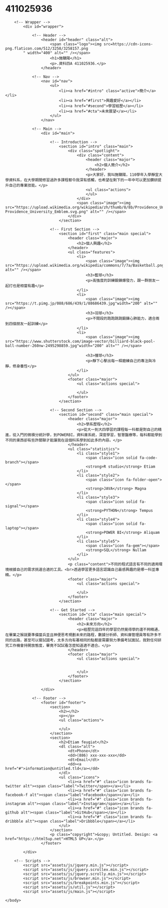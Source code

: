 # 411025936
<!DOCTYPE HTML>
<!--
	Stellar by HTML5 UP
	html5up.net | @ajlkn
	Free for personal and commercial use under the CCA 3.0 license (html5up.net/license)
-->
<html>
	<head>
		<title>Stellar by HTML5 UP</title>
		<meta charset="utf-8" />
		<meta name="viewport" content="width=device-width, initial-scale=1, user-scalable=no" />
		<link rel="stylesheet" href="assets/css/main.css" />
		<noscript><link rel="stylesheet" href="assets/css/noscript.css" /></noscript>
	</head>
	<body class="is-preload">

		<!-- Wrapper -->
			<div id="wrapper">

				<!-- Header -->
					<header id="header" class="alt">
						<span class="logo"><img src=https://cdn-icons-png.flaticon.com/512/3258/3258157.png
            " width="400" alt="" /></span>
						<h1>施驕陽</h1>
						<p>.資科四A 411025936.</p>
					</header>

				<!-- Nav -->
					<nav id="nav">
						<ul>
							<li><a href="#intro" class="active">簡介</a></li>
							<li><a href="#first">興趣愛好</a></li>
							<li><a href="#second">學習經歷</a></li>
							<li><a href="#cta">未來展望</a></li>
						</ul>
					</nav>

				<!-- Main -->
					<div id="main">

						<!-- Introduction -->
							<section id="intro" class="main">
								<div class="spotlight">
									<div class="content">
										<header class="major">
											<h2>個人簡介</h2>
										</header>
										<p>大家好，我叫施驕陽，110學年入學靜宜大學資科系，在大學期間修習過許多課程都令我深有感觸，也希望在剩下的一年中可以更加鑽研提升自己的專業技能。</p>
										<ul class="actions">
										</ul>
									</div>
									<span class="image"><img src="https://upload.wikimedia.org/wikipedia/zh/thumb/8/8b/Providence_University_Emblem.svg/1200px-Providence_University_Emblem.svg.png" alt="" /></span>
								</div>
							</section>

						<!-- First Section -->
							<section id="first" class="main special">
								<header class="major">
									<h2>個人興趣</h2>
								</header>
								<ul class="features">
									<li>
										<span class="image"><img src="https://upload.wikimedia.org/wikipedia/commons/7/7a/Basketball.png"width="200" alt="" /></span>
										<h3>籃球</h3>
										<p>高強度的訓練鍛鍊爆發力，跟一群朋友一起打也是相當有趣</p>
									</li>
									<li>
										<span class="image"><img src="https://t.pimg.jp/088/686/439/1/88686439.jpg"width="200" alt="" /></span>
										<h3>羽球</h3>
										<p>不間段的跑跑跳跳鍛鍊心肺能力，適合兩到四個朋友一起訓練</p>
									</li>
									<li>
										<span class="image"><img src="https://www.shutterstock.com/image-vector/billiard-black-pool-ball-number-260nw-2495298859.jpg"width="200" alt="" /></span>

										<h3>撞球</h3>
										<p>靜下心擊出每一桿磨練自己的專注與冷靜，修身養性</p>
									</li>
								</ul>
								<footer class="major">
									<ul class="actions special">
										
									</ul>
								</footer>
							</section>

						<!-- Second Section -->
							<section id="second" class="main special">
								<header class="major">
									<h2>學系歷程</h2>
									<p>從大一到大四學習的課程每一科都是對自己的精進，從入門的微積分統計學，到POWERBI，資料庫系統，深度學習，智慧醫療等，每科都能學到不同的東西卻有些許關聯才能讓我在這個科系學到如此多的內容。</p>
								</header>
								<ul class="statistics">
									<li class="style1">
										<span class="icon solid fa-code-branch"></span>
										<strong>R studio</strong> Etiam
									</li>
									<li class="style2">
										<span class="icon fa-folder-open"></span>
										<strong>JAVA</strong> Magna
									</li>
									<li class="style3">
										<span class="icon solid fa-signal"></span>
										<strong>PYTHON</strong> Tempus
									</li>
									<li class="style4">
										<span class="icon solid fa-laptop"></span>
										<strong>POWER BI</strong> Aliquam
									</li>
									<li class="style5">
										<span class="icon fa-gem"></span>
										<strong>SQL</strong> Nullam
									</li>
								</ul>
								<p class="content">不同的程式語言有不同的適用環境根據自己的需求挑選合適的工具。<br>透過學習更多語言認識自己最感興趣的是哪一科並專精。</p>
								<footer class="major">
									<ul class="actions special">
										
									</ul>
								</footer>
							</section>

						<!-- Get Started -->
							<section id="cta" class="main special">
								<header class="major">
									<h2>未來方向</h2>
									<p>經歷完這四年的學習仍然覺得學的還不夠精通，在畢業之猴就要準備當兵並且神便思考規劃未來的路程，數據分析師、資料庫管理員等有許多不同的出路，甚至可以嘗試國考，太多方向有著相同的點都是需要努力準備考試面試，我對任何研究工作機會持開放態度，畢竟不試試看怎麼知道適不適合。</p>
								</header>
								<footer class="major">
									<ul class="actions special">
										
										
									</ul>
								</footer>
							</section>

					</div>

				<!-- Footer -->
					<footer id="footer">
						<section>
							<h2></h2>
							<p></p>
							<ul class="actions">
								
							</ul>
						</section>
						<section>
							<h2>Etiam feugiat</h2>
							<dl class="alt">
								<dt>Phone</dt>
								<dd>(886) xxx-xxx-xxx</dd>
								<dt>Email</dt>
								<dd><a href="#">information@untitled.tld</a></dd>
							</dl>
							<ul class="icons">
								<li><a href="#" class="icon brands fa-twitter alt"><span class="label">Twitter</span></a></li>
								<li><a href="#" class="icon brands fa-facebook-f alt"><span class="label">Facebook</span></a></li>
								<li><a href="#" class="icon brands fa-instagram alt"><span class="label">Instagram</span></a></li>
								<li><a href="#" class="icon brands fa-github alt"><span class="label">GitHub</span></a></li>
								<li><a href="#" class="icon brands fa-dribbble alt"><span class="label">Dribbble</span></a></li>
							</ul>
						</section>
						<p class="copyright">&copy; Untitled. Design: <a href="https://html5up.net">HTML5 UP</a>.</p>
					</footer>

			</div>

		<!-- Scripts -->
			<script src="assets/js/jquery.min.js"></script>
			<script src="assets/js/jquery.scrollex.min.js"></script>
			<script src="assets/js/jquery.scrolly.min.js"></script>
			<script src="assets/js/browser.min.js"></script>
			<script src="assets/js/breakpoints.min.js"></script>
			<script src="assets/js/util.js"></script>
			<script src="assets/js/main.js"></script>

	</body>
</html>
